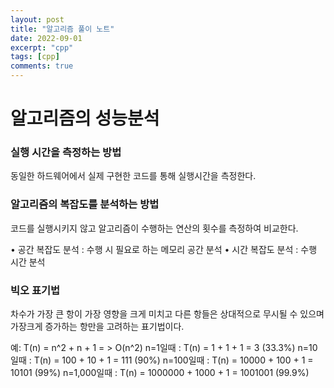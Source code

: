 ```yaml
---
layout: post
title: "알고리즘 풀이 노트"
date: 2022-09-01
excerpt: "cpp"
tags: [cpp]
comments: true
---
```

# 알고리즘의 성능분석

### 실행 시간을 측정하는 방법
동일한 하드웨어에서 실제 구현한 코드를 통해 실행시간을 측정한다.

### 알고리즘의 복잡도를 분석하는 방법
코드를 실행시키지 않고 알고리즘이 수행하는 연산의 횟수를 측정하여 비교한다.

• 공간 복잡도 분석 : 수행 시 필요로 하는 메모리 공간 분석
• 시간 복잡도 분석 : 수행 시간 분석

### 빅오 표기법
차수가 가장 큰 항이 가장 영향을 크게 미치고 다른 항들은 상대적으로 무시될 수 있으며 가장크게 증가하는 항만을 고려하는 표기법이다.

예: T(n) = n^2 + n + 1 = > O(n^2)
n=1일때 : T(n) = 1 + 1 + 1 = 3 (33.3%)
n=10일때 : T(n) = 100 + 10 + 1 = 111 (90%)
n=100일때 : T(n) = 10000 + 100 + 1 = 10101 (99%)
n=1,000일때 : T(n) = 1000000 + 1000 + 1 = 1001001 (99.9%)
